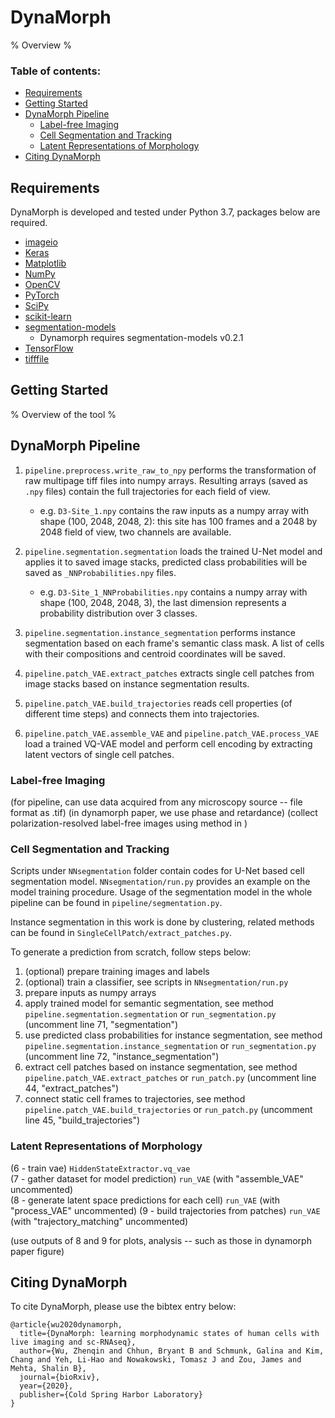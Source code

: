 ﻿# DynaMorph

% Overview %

### Table of contents:

- [Requirements](#requirements)
- [Getting Started](#getting-started)
- [DynaMorph Pipeline](#dynamorph-pipeline)
  - [Label-free Imaging](#label-free-imaging)
  - [Cell Segmentation and Tracking](#cell-segmentation-and-tracking)
  - [Latent Representations of Morphology](#latent-representations-of-morphology)
- [Citing DynaMorph](#citing-dynamorph)

## Requirements

DynaMorph is developed and tested under Python 3.7, packages below are required.

- [imageio](https://imageio.github.io/)
- [Keras](https://keras.io/)
- [Matplotlib](https://matplotlib.org/)
- [NumPy](https://numpy.org/)
- [OpenCV](https://opencv.org/about/)
- [PyTorch](https://pytorch.org/)
- [SciPy](https://www.scipy.org/)
- [scikit-learn](https://scikit-learn.org/)
- [segmentation-models](https://github.com/qubvel/segmentation_models)
  - Dynamorph requires segmentation-models v0.2.1
- [TensorFlow](https://www.tensorflow.org/)
- [tifffile](https://pypi.org/project/tifffile/)

## Getting Started

% Overview of the tool %

## DynaMorph Pipeline
1. `pipeline.preprocess.write_raw_to_npy` performs the transformation of raw multipage tiff files into numpy arrays. Resulting arrays (saved as `.npy` files) contain the full trajectories for each field of view.

    - e.g. `D3-Site_1.npy` contains the raw inputs as a numpy array with shape (100, 2048, 2048, 2): this site has 100 frames and a 2048 by 2048 field of view, two channels are available.

2. `pipeline.segmentation.segmentation` loads the trained U-Net model and applies it to saved image stacks, predicted class probabilities will be saved as `_NNProbabilities.npy` files.

    - e.g. `D3-Site_1_NNProbabilities.npy` contains a numpy array with shape (100, 2048, 2048, 3), the last dimension represents a probability distribution over 3 classes.

3. `pipeline.segmentation.instance_segmentation` performs instance segmentation based on each frame's semantic class mask. A list of cells with their compositions and centroid coordinates will be saved.

4. `pipeline.patch_VAE.extract_patches` extracts single cell patches from image stacks based on instance segmentation results. 

5. `pipeline.patch_VAE.build_trajectories` reads cell properties (of different time steps) and connects them into trajectories.

6. `pipeline.patch_VAE.assemble_VAE` and `pipeline.patch_VAE.process_VAE` load a trained VQ-VAE model and perform cell encoding by extracting latent vectors of single cell patches.

### Label-free Imaging
(for pipeline, can use data acquired from any microscopy source -- file format as .tif)
(in dynamorph paper, we use phase and retardance)
(collect polarization-resolved label-free images using method in <reference to virtual staining paper> )

### Cell Segmentation and Tracking

Scripts under `NNsegmentation` folder contain codes for U-Net based cell segmentation model. `NNsegmentation/run.py` provides an example on the model training procedure. Usage of the segmentation model in the whole pipeline can be found in `pipeline/segmentation.py`.

Instance segmentation in this work is done by clustering, related methods can be found in `SingleCellPatch/extract_patches.py`.

To generate a prediction from scratch, follow steps below:
  1. (optional) prepare training images and labels
  2. (optional) train a classifier, see scripts in `NNsegmentation/run.py`
  3. prepare inputs as numpy arrays
  4. apply trained model for semantic segmentation, see method `pipeline.segmentation.segmentation` or `run_segmentation.py` (uncomment line 71, "segmentation")
  5. use predicted class probabilities for instance segmentation, see method `pipeline.segmentation.instance_segmentation` or `run_segmentation.py` (uncomment line 72, "instance_segmentation")
  6. extract cell patches based on instance segmentation, see method `pipeline.patch_VAE.extract_patches` or `run_patch.py` (uncomment line 44, "extract_patches")  
  7. connect static cell frames to trajectories, see method `pipeline.patch_VAE.build_trajectories` or `run_patch.py` (uncomment line 45, "build_trajectories")

### Latent Representations of Morphology

(6 - train vae) `HiddenStateExtractor.vq_vae`  
(7 - gather dataset for model prediction) `run_VAE` (with "assemble_VAE" uncommented)  
(8 - generate latent space predictions for each cell) `run_VAE` (with "process_VAE" uncommented)
(9 - build trajectories from patches) `run_VAE` (with "trajectory_matching" uncommented)

(use outputs of 8 and 9 for plots, analysis -- such as those in dynamorph paper figure<letter>)

## Citing DynaMorph

To cite DynaMorph, please use the bibtex entry below:

```
@article{wu2020dynamorph,
  title={DynaMorph: learning morphodynamic states of human cells with live imaging and sc-RNAseq},
  author={Wu, Zhenqin and Chhun, Bryant B and Schmunk, Galina and Kim, Chang and Yeh, Li-Hao and Nowakowski, Tomasz J and Zou, James and Mehta, Shalin B},
  journal={bioRxiv},
  year={2020},
  publisher={Cold Spring Harbor Laboratory}
}
```
